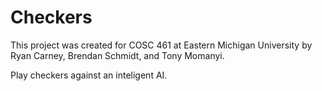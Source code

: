 # Checkers

This project was created for COSC 461 at Eastern Michigan University by Ryan Carney, Brendan Schmidt, and Tony Momanyi.

Play checkers against an inteligent AI.
